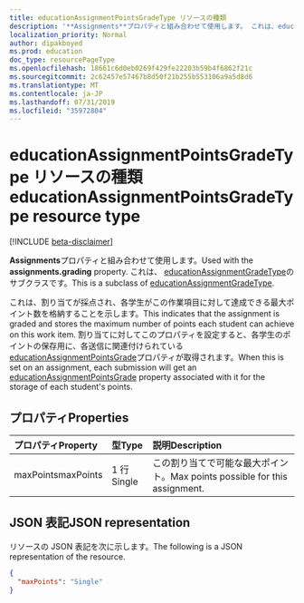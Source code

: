 ```yaml
---
title: educationAssignmentPointsGradeType リソースの種類
description: '**Assignments**プロパティと組み合わせて使用します。 これは、educationAssignmentGradeType のサブクラスです。'
localization_priority: Normal
author: dipakboyed
ms.prod: education
doc_type: resourcePageType
ms.openlocfilehash: 18661c6d0eb0269f429fe22203b59b4f6862f21c
ms.sourcegitcommit: 2c62457e57467b8d50f21b255b553106a9a5d8d6
ms.translationtype: MT
ms.contentlocale: ja-JP
ms.lasthandoff: 07/31/2019
ms.locfileid: "35972804"
---
```

# <a name="educationassignmentpointsgradetype-resource-type"></a><span data-ttu-id="c3326-104">educationAssignmentPointsGradeType リソースの種類</span><span class="sxs-lookup"><span data-stu-id="c3326-104">educationAssignmentPointsGradeType resource type</span></span>

[!INCLUDE [beta-disclaimer](../../includes/beta-disclaimer.md)]

<span data-ttu-id="c3326-105">**Assignments**プロパティと組み合わせて使用します。</span><span class="sxs-lookup"><span data-stu-id="c3326-105">Used with the **assignments.grading** property.</span></span> <span data-ttu-id="c3326-106">これは、 [educationAssignmentGradeType](educationassignmentgradetype.md)のサブクラスです。</span><span class="sxs-lookup"><span data-stu-id="c3326-106">This is a subclass of [educationAssignmentGradeType](educationassignmentgradetype.md).</span></span>

<span data-ttu-id="c3326-107">これは、割り当てが採点され、各学生がこの作業項目に対して達成できる最大ポイント数を格納することを示します。</span><span class="sxs-lookup"><span data-stu-id="c3326-107">This indicates that the assignment is graded and stores the maximum number of points each student can achieve on this work item.</span></span> <span data-ttu-id="c3326-108">割り当てに対してこのプロパティを設定すると、各学生のポイントの保存用に、各送信に関連付けられている[educationAssignmentPointsGrade](educationassignmentpointsgrade.md)プロパティが取得されます。</span><span class="sxs-lookup"><span data-stu-id="c3326-108">When this is set on an assignment, each submission will get an [educationAssignmentPointsGrade](educationassignmentpointsgrade.md) property associated with it for the storage of each student's points.</span></span>

## <a name="properties"></a><span data-ttu-id="c3326-109">プロパティ</span><span class="sxs-lookup"><span data-stu-id="c3326-109">Properties</span></span>
| <span data-ttu-id="c3326-110">プロパティ</span><span class="sxs-lookup"><span data-stu-id="c3326-110">Property</span></span>     | <span data-ttu-id="c3326-111">型</span><span class="sxs-lookup"><span data-stu-id="c3326-111">Type</span></span>   |<span data-ttu-id="c3326-112">説明</span><span class="sxs-lookup"><span data-stu-id="c3326-112">Description</span></span>|
|:---------------|:--------|:----------|
|<span data-ttu-id="c3326-113">maxPoints</span><span class="sxs-lookup"><span data-stu-id="c3326-113">maxPoints</span></span>|<span data-ttu-id="c3326-114">1 行</span><span class="sxs-lookup"><span data-stu-id="c3326-114">Single</span></span>| <span data-ttu-id="c3326-115">この割り当てで可能な最大ポイント。</span><span class="sxs-lookup"><span data-stu-id="c3326-115">Max points possible for this assignment.</span></span>  |

## <a name="json-representation"></a><span data-ttu-id="c3326-116">JSON 表記</span><span class="sxs-lookup"><span data-stu-id="c3326-116">JSON representation</span></span>

<span data-ttu-id="c3326-117">リソースの JSON 表記を次に示します。</span><span class="sxs-lookup"><span data-stu-id="c3326-117">The following is a JSON representation of the resource.</span></span>

<!-- {
  "blockType": "resource",
  "optionalProperties": [

  ],
  "@odata.type": "microsoft.graph.educationAssignmentPointsGradeType"
}-->

```json
{
  "maxPoints": "Single"
}

```

<!-- uuid: 8fcb5dbc-d5aa-4681-8e31-b001d5168d79
2015-10-25 14:57:30 UTC -->
<!--
{
  "type": "#page.annotation",
  "description": "educationAssignmentPointsGradeType resource",
  "keywords": "",
  "section": "documentation",
  "tocPath": "",
  "suppressions": []
}
-->
